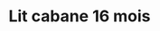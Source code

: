 ---
title: "Lit cabane 16 mois"
categories: [mobilier]
image: "img/lit-cabane-16-mois.webp"
website: ""

price: 299
progress: 0
contrib: []
acquired: false
---